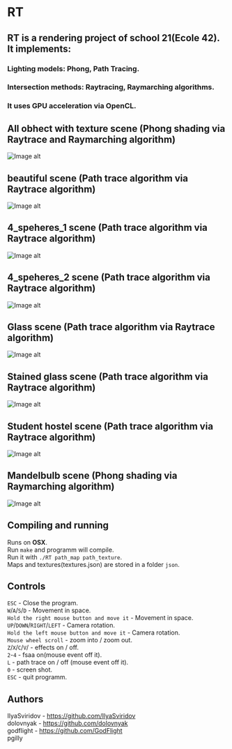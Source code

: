 # RT
## RT is a rendering project of school 21(Ecole 42). It implements:
### Lighting models: Phong, Path Tracing.
### Intersection methods: Raytracing, Raymarching algorithms.
### It uses GPU acceleration via OpenCL.   

## All obhect with texture scene (Phong shading via Raytrace and Raymarching algorithm)
![Image alt](https://github.com/dolovnyak/rt_indi/raw/master/images/12.10.2019%2016.17.47.png)
## beautiful scene (Path trace algorithm via Raytrace algorithm)
![Image alt](https://github.com/dolovnyak/rt_indi/blob/master/images/14.10.2019%2018.56.08.png)
## 4_speheres_1 scene (Path trace algorithm via Raytrace algorithm)
![Image alt](https://github.com/dolovnyak/rt_indi/blob/master/images/29.10.2019%2015.13.58.png)
## 4_speheres_2 scene (Path trace algorithm via Raytrace algorithm)
![Image alt](https://github.com/dolovnyak/rt_indi/blob/master/images/29.10.2019%2015.13.18.png)
## Glass scene (Path trace algorithm via Raytrace algorithm)
![Image alt](https://github.com/dolovnyak/rt_indi/raw/master/images/12.10.2019%2016.19.50.png)
## Stained glass scene (Path trace algorithm via Raytrace algorithm)
![Image alt](https://github.com/dolovnyak/rt_indi/raw/master/images/12.10.2019%2016.22.34.png)
## Student hostel scene (Path trace algorithm via Raytrace algorithm)
![Image alt](https://github.com/dolovnyak/rt_indi/raw/master/images/12.10.2019%2016.27.14.png)
## Mandelbulb scene (Phong shading via Raymarching algorithm)
![Image alt](https://github.com/dolovnyak/rt_indi/raw/master/images/12.10.2019%2016.29.09.png)

## Compiling and running
Runs on **OSX**.  
Run `make` and programm will compile.  
Run it with `./RT path_map path_texture`.  
Maps and textures(textures.json) are stored in a folder `json`.

## Controls
`ESC` - Close the program.  
`W`/`A`/`S`/`D` - Movement in space.    
`Hold the right mouse button and move it` - Movement in space.   
`UP`/`DOWN`/`RIGHT`/`LEFT` - Camera rotation.  
`Hold the left mouse button and move it` - Camera rotation.   
`Mouse wheel scroll` - zoom into / zoom out.   
`Z`/`X`/`C`/`V`/ - effects on / off.   
`2`-`4` - fsaa on(mouse event off it).   
`L` - path trace on / off (mouse event off it).   
`0` - screen shot.   
`ESC` - quit programm.   


## Authors
IlyaSviridov - https://github.com/IlyaSviridov   
dolovnyak - https://github.com/dolovnyak   
godflight - https://github.com/GodFlight   
pgilly   
